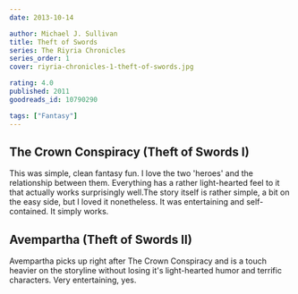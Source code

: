 ```yaml
---
date: 2013-10-14

author: Michael J. Sullivan
title: Theft of Swords
series: The Riyria Chronicles
series_order: 1
cover: riyria-chronicles-1-theft-of-swords.jpg

rating: 4.0
published: 2011
goodreads_id: 10790290

tags: ["Fantasy"]
---
```


## The Crown Conspiracy (Theft of Swords I)

This was simple, clean fantasy fun. I love the two 'heroes' and the relationship between them. Everything has a rather light-hearted feel to it that actually works surprisingly well.The story itself is rather simple, a bit on the easy side, but I loved it nonetheless. It was entertaining and self-contained. It simply works.

## Avempartha (Theft of Swords II)

Avempartha picks up right after The Crown Conspiracy and is a touch heavier on the storyline without losing it's light-hearted humor and terrific characters. Very entertaining, yes.
